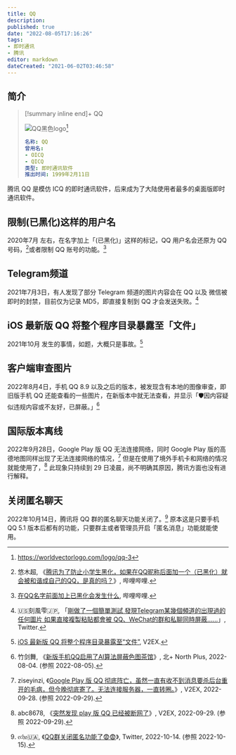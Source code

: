 ```yaml
---
title: QQ
description:
published: true
date: "2022-08-05T17:16:26"
tags:
- 即时通讯
- 腾讯
editor: markdown
dateCreated: "2021-06-02T03:46:58"
---
```


## 简介

<!--ICQ-Like 即时通讯软件-->

> [!summary inline end]+ QQ
>
> ![QQ黑色logo](https://s3.tebi.io/ggame/company/腾讯/QQ/qq-3.webp)[^logo]
>
> ```yaml
> 名称: QQ
> 曾用名:
> - OICQ
> - QICQ
> 类型: 即时通讯软件
> 推出时间: 1999年2月11日
> ```

[^logo]: <https://worldvectorlogo.com/logo/qq-3>

腾讯 QQ 是模仿 ICQ 的即时通讯软件，后来成为了大陆使用者最多的桌面版即时通讯软件。

## 限制(已黑化)这样的用户名

2020年7月 左右，在名字加上「(已黑化)」这样的标记，QQ 用户名会还原为 QQ 号码，[^qq_rn]或者限制 QQ 账号的功能。[^qq_b]

[^qq_rn]: 悠木超, 《[腾讯为了防止小学生黑化，如果在QQ昵称后面加一个（已黑化）就会被和谐成自己的QQ，是真的吗？](https://archive.is/rlOXM "https://www.bilibili.com/video/BV1W5411a76B")》, 哔哩哔哩.

[^qq_b]: [在QQ名字前面加上已黑化会发生什么](https://archive.is/5ApwQ "https://www.bilibili.com/video/BV1mi4y137Mb"), 哔哩哔哩.

## Telegram频道

2021年7月3日，有人发现了部分 Telegram 频道的图片内容会在 QQ 以及 微信被即时的封禁，目前仅为记录 MD5，即直接复制到 QQ 才会发送失败。[^141114]

[^141114]: 🇺🇸刻風雫🇯🇵, 「[剛做了一個簡單測試 發現Telegram某幾個頻道的出現過的任何圖片 如果直接複製粘貼都會被 QQ、WeChat的群和私聊同時屏蔽......](https://web.archive.org/web/20210703022535/https://twitter.com/kamikaz27437935/status/1411149066289881088)」, Twitter.

## iOS 最新版 QQ 将整个程序目录暴露至「文件」

2021年10月 发生的事情，如题，大概只是事故。[^806505]

[^806505]: [iOS 最新版 QQ 将整个程序目录暴露至“文件”](https://web.archive.org/web/20211008141910/https://www.v2ex.com/t/806505), V2EX.

## 客户端审查图片

2022年8月4日，手机 QQ 8.9 以及之后的版本，被发现含有本地的图像审查，即旧版手机 QQ 还能查看的一些图片，在新版本中就无法查看，并显示「🛡因内容疑似违规内容或不友好，已屏蔽。」[^t1552855]

[^t1552855]: 竹剑舞, 《[新版手机QQ启用了AI算法屏蔽色图茶馆](https://web.archive.org/web/20220805072321/https://www.north-plus.net/simple/index.php?t1552855.html)》, 北+ North Plus, 2022-08-04. (参照 2022-08-05).

## 国际版本离线

2022年9月28日，Google Play 版 QQ 无法连接网络，同时 Google Play 版的高德地图同样出现了无法连接网络的情况，[^883670] 但是在使用了境外手机卡和网络的情况就能使用了，[^883686] 此现象只持续到 29 日凌晨，尚不明确其原因，腾讯方面也没有进行解释。

[^883670]: ziseyinzi, 《[Google Play 版 QQ 彻底阵亡，虽然一直有收不到消息要杀后台重开的毛病，但今晚彻底寄了。无法连接服务器，一直转圈。](https://web.archive.org/web/20220929061932/https://www.v2ex.com/t/883670)》, V2EX, 2022-09-28. (参照 2022-09-29).

[^883686]: abc8678, 《[突然发现 play 版 QQ 已经被断网了](https://web.archive.org/web/20220929040128/https://www.v2ex.com/t/883686)》, V2EX, 2022-09-29. (参照 2022-09-29).

## 关闭匿名聊天

2022年10月14日，腾讯将 QQ 群的匿名聊天功能关闭了。[^08770] 原本这是只要手机 QQ 5.1 版本后都有的功能，只要群主或者管理员开启「匿名消息」功能就能使用。

[^08770]: 𝔢𝔠𝔥𝔬🇺🇦, 《[QQ群关闭匿名功能了😨😨](https://web.archive.org/web/20221015075048/https://twitter.com/void__echo/status/1580776885797408770)》, Twitter, 2022-10-14. (参照 2022-10-15).
